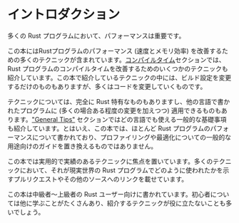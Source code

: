 <!-- commit: https://github.com/nnethercote/perf-book/commit/5198a8631ed6017a7a39b5e41a4c6e04f74eb54a -->

# イントロダクション

多くの Rust プログラムにおいて、パフォーマンスは重要です。

この本にはRustプログラムのパフォーマンス (速度とメモリ効率) を改善するための多くのテクニックが含まれています。[コンパイルタイム]セクションでは、Rust プログラムのコンパイルタイムを改善するためのいくつかのテクニックも紹介しています。この本で紹介しているテクニックの中には、ビルド設定を変更するだけのものもありますが、多くはコードを変更していくものです。

[コンパイルタイム]: compile-times.md

テクニックについては、完全に Rust 特有なものもありますし、他の言語で書かれたプログラムに (多くの場合ある程度の変更を加えつつ) 適用できるものもあります。["General Tips"] セクションではどの言語でも使える一般的な基礎事項も紹介しています。とはいえ、この本では、ほとんど Rust プログラムのパフォーマンスについて書かれており、プロファイリングや最適化についての一般的な用途向けのガイドを置き換えるものではありません。

この本では実用的で実績のあるテクニックに焦点を置いています。多くのテクニックにおいて、それが現実世界の Rust プログラムでどのように使われたかを示すプルリクエストやその他のソースへのリンクを載せています。

この本は中級者～上級者の Rust ユーザー向けに書かれています。初心者については他に学ぶことがたくさんあり、紹介するテクニックが役に立たないことも多いでしょう。

["General Tips"]: general-tips.md
